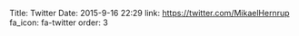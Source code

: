 Title: Twitter 
Date: 2015-9-16 22:29
link: https://twitter.com/MikaelHernrup
fa_icon: fa-twitter
order: 3

